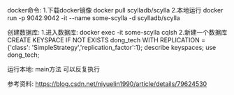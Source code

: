 docker命令:
1.下载docker镜像
docker pull scylladb/scylla
2.本地运行
docker run -p 9042:9042 -it --name some-scylla -d scylladb/scylla

创建数据库:
1.进入数据库:
docker exec -it some-scylla cqlsh
2.新建一个数据库
CREATE KEYSPACE IF NOT EXISTS dong_tech WITH REPLICATION = {'class': 'SimpleStrategy','replication_factor':1};
describe keyspaces;
use dong_tech;

运行本地:
main方法
可以反复执行

参考资料:
https://blog.csdn.net/niyuelin1990/article/details/79624530

